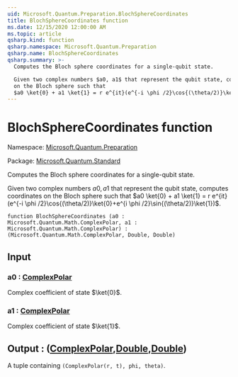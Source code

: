 ```yaml
---
uid: Microsoft.Quantum.Preparation.BlochSphereCoordinates
title: BlochSphereCoordinates function
ms.date: 12/15/2020 12:00:00 AM
ms.topic: article
qsharp.kind: function
qsharp.namespace: Microsoft.Quantum.Preparation
qsharp.name: BlochSphereCoordinates
qsharp.summary: >-
  Computes the Bloch sphere coordinates for a single-qubit state.

  Given two complex numbers $a0, a1$ that represent the qubit state, computes coordinates
  on the Bloch sphere such that
  $a0 \ket{0} + a1 \ket{1} = r e^{it}(e^{-i \phi /2}\cos{(\theta/2)}\ket{0}+e^{i \phi /2}\sin{(\theta/2)}\ket{1})$.
---
```


# BlochSphereCoordinates function

Namespace: [Microsoft.Quantum.Preparation](xref:Microsoft.Quantum.Preparation)

Package: [Microsoft.Quantum.Standard](https://nuget.org/packages/Microsoft.Quantum.Standard)


Computes the Bloch sphere coordinates for a single-qubit state.Given two complex numbers $a0, a1$ that represent the qubit state, computes coordinateson the Bloch sphere such that$a0 \ket{0} + a1 \ket{1} = r e^{it}(e^{-i \phi /2}\cos{(\theta/2)}\ket{0}+e^{i \phi /2}\sin{(\theta/2)}\ket{1})$.

```qsharp
function BlochSphereCoordinates (a0 : Microsoft.Quantum.Math.ComplexPolar, a1 : Microsoft.Quantum.Math.ComplexPolar) : (Microsoft.Quantum.Math.ComplexPolar, Double, Double)
```


## Input

### a0 : [ComplexPolar](xref:Microsoft.Quantum.Math.ComplexPolar)

Complex coefficient of state $\ket{0}$.


### a1 : [ComplexPolar](xref:Microsoft.Quantum.Math.ComplexPolar)

Complex coefficient of state $\ket{1}$.



## Output : ([ComplexPolar](xref:Microsoft.Quantum.Math.ComplexPolar),[Double](xref:microsoft.quantum.lang-ref.double),[Double](xref:microsoft.quantum.lang-ref.double))

A tuple containing `(ComplexPolar(r, t), phi, theta)`.